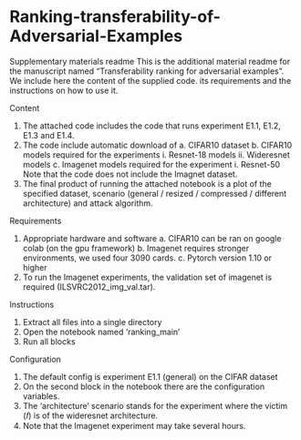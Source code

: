 # Ranking-transferability-of-Adversarial-Examples
Supplementary materials readme
This is the additional material readme for the manuscript named “Transferability ranking for
adversarial examples”. We include here the content of the supplied code. its requirements
and the instructions on how to use it.

Content
1. The attached code includes the code that runs experiment E1.1, E1.2, E1.3 and
E1.4.
2. The code include automatic download of
a. CIFAR10 dataset
b. CIFAR10 models required for the experiments
i. Resnet-18 models
ii. Wideresnet models
c. Imagenet models required for the experiment
i. Resnet-50
Note that the code does not include the Imagnet dataset.
3. The final product of running the attached notebook is a plot of the specified dataset,
scenario (general / resized / compressed / different architecture) and attack
algorithm.

Requirements
1. Appropriate hardware and software
a. CIFAR10 can be ran on google colab (on the gpu framework)
b. Imagenet requires stronger environments, we used four 3090 cards.
c. Pytorch version 1.10 or higher
2. To run the Imagenet experiments, the validation set of imagenet is required
(ILSVRC2012_img_val.tar).

Instructions
1. Extract all files into a single directory
2. Open the notebook named ‘ranking_main’
3. Run all blocks

Configuration
1. The default config is experiment E1.1 (general) on the CIFAR dataset
2. On the second block in the notebook there are the configuration variables.
3. The ‘architecture’ scenario stands for the experiment where the victim (𝑓) is of the
wideresnet architecture.
4. Note that the Imagenet experiment may take several hours.
